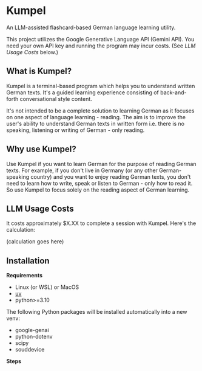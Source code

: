 # Kumpel

An LLM-assisted flashcard-based German language learning utility.

This project utilizes the Google Generative Language API (Gemini API). You need your own API key and running the program may incur costs. (See *LLM Usage Costs* below.)

## What is Kumpel?

Kumpel is a terminal-based program which helps you to understand written German texts. It's a guided learning experience consisting of back-and-forth conversational style content.

It's not intended to be a complete solution to learning German as it focuses on one aspect of language learning - reading. The aim is to improve the user's ability to understand German texts in written form i.e. there is no speaking, listening or writing of German - only reading.

## Why use Kumpel?

Use Kumpel if you want to learn German for the purpose of reading German texts. For example, if you don't live in Germany (or any other German-speaking country) and you want to enjoy reading German texts, you don't need to learn how to write, speak or listen to German - only how to read it. So use Kumpel to focus solely on the reading aspect of German learning.

## LLM Usage Costs

It costs approximately $X.XX to complete a session with Kumpel. Here's the calculation:

(calculation goes here)

## Installation

**Requirements**

- Linux (or WSL) or MacOS
- [uv](https://docs.astral.sh/uv/)
- python>=3.10

The following Python packages will be installed automatically into a new venv:

- google-genai
- python-dotenv
- scipy
- souddevice

**Steps**
